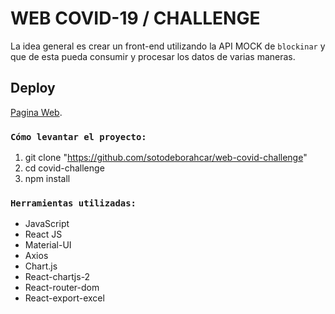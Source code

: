 # WEB COVID-19 / CHALLENGE

La idea general es crear un front-end utilizando la API MOCK de `blockinar` y que de esta pueda consumir y procesar los
datos de varias maneras.

## Deploy

[Pagina Web](http://covid-challenge-soto.netlify.app).

### `Cómo levantar el proyecto:`

1. git clone "https://github.com/sotodeborahcar/web-covid-challenge"
2. cd covid-challenge
3. npm install

### `Herramientas utilizadas:`

- JavaScript
- React JS
- Material-UI
- Axios
- Chart.js
- React-chartjs-2
- React-router-dom
- React-export-excel
